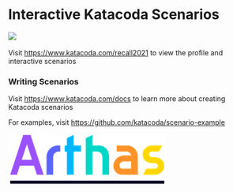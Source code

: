 # Interactive Katacoda Scenarios

[![](http://shields.katacoda.com/katacoda/recall2021/count.svg)](https://www.katacoda.com/recall2021 "Get your profile on Katacoda.com")

Visit https://www.katacoda.com/recall2021 to view the profile and interactive scenarios

### Writing Scenarios
Visit https://www.katacoda.com/docs to learn more about creating Katacoda scenarios

For examples, visit https://github.com/katacoda/scenario-example

![Katacoda Logo](./vscode/assets/arthas.png)